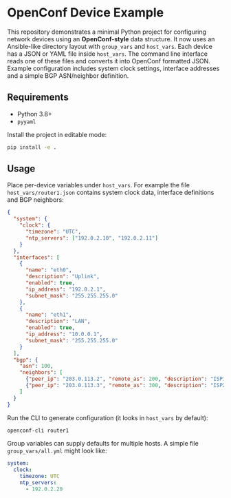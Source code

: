 # OpenConf Device Example

This repository demonstrates a minimal Python project for configuring
network devices using an **OpenConf-style** data structure.  It now uses
an Ansible-like directory layout with ``group_vars`` and ``host_vars``.
Each device has a JSON or YAML file inside ``host_vars``.
The command line interface reads one of these files and converts it
into OpenConf formatted JSON. Example configuration includes system clock
settings, interface addresses and a simple BGP ASN/neighbor definition.

## Requirements

* Python 3.8+
* `pyyaml`

Install the project in editable mode:

```bash
pip install -e .
```

## Usage

Place per-device variables under ``host_vars``. For example the file
``host_vars/router1.json`` contains system clock data, interface definitions
and BGP neighbors:

```json
{
  "system": {
    "clock": {
      "timezone": "UTC",
      "ntp_servers": ["192.0.2.10", "192.0.2.11"]
    }
  },
  "interfaces": [
    {
      "name": "eth0",
      "description": "Uplink",
      "enabled": true,
      "ip_address": "192.0.2.1",
      "subnet_mask": "255.255.255.0"
    },
    {
      "name": "eth1",
      "description": "LAN",
      "enabled": true,
      "ip_address": "10.0.0.1",
      "subnet_mask": "255.255.255.0"
    }
  ],
  "bgp": {
    "asn": 100,
    "neighbors": [
      {"peer_ip": "203.0.113.2", "remote_as": 200, "description": "ISP1"},
      {"peer_ip": "203.0.113.3", "remote_as": 300, "description": "ISP2"}
    ]
  }
}
```

Run the CLI to generate configuration (it looks in ``host_vars`` by default):

```bash
openconf-cli router1
```

Group variables can supply defaults for multiple hosts. A simple file
``group_vars/all.yml`` might look like:

```yaml
system:
  clock:
    timezone: UTC
    ntp_servers:
      - 192.0.2.20
```

